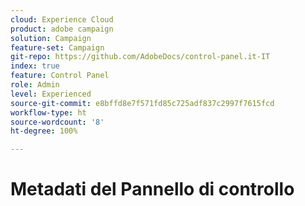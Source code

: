 ```yaml
---
cloud: Experience Cloud
product: adobe campaign
solution: Campaign
feature-set: Campaign
git-repo: https://github.com/AdobeDocs/control-panel.it-IT
index: true
feature: Control Panel
role: Admin
level: Experienced
source-git-commit: e8bffd8e7f571fd85c725adf837c2997f7615fcd
workflow-type: ht
source-wordcount: '8'
ht-degree: 100%

---
```



# Metadati del Pannello di controllo
